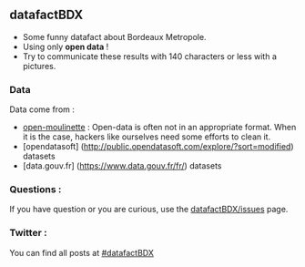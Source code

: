 ## datafactBDX


- Some funny datafact about Bordeaux Metropole.
- Using only **open data** !
- Try to communicate these results with 140 characters or less with a pictures.


### Data

Data come from : 

- [open-moulinette](https://github.com/anthill/open-moulinette) : Open-data is often not in an appropriate format. When it is the case, hackers like ourselves need some efforts to clean it. 
- [opendatasoft] (http://public.opendatasoft.com/explore/?sort=modified) datasets
- [data.gouv.fr] (https://www.data.gouv.fr/fr/) datasets

### Questions :

If you have question or you are curious, use the [datafactBDX/issues](https://github.com/armgilles/datafactBDX/issues) page.

### Twitter :

You can find all posts at [#datafactBDX](https://twitter.com/search?q=%23datafactBDX)

